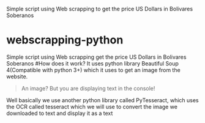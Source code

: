 Simple script using Web scrapping to get the price US Dollars in Bolivares Soberanos
# webscrapping-python
Simple script using Web scrapping get the price US Dollars in Bolivares Soberanos
#How does it work?
It uses python library Beautiful Soup 4(Compatible with python 3+) which it uses to get an image from the website.

> An image? But you are displaying text in the console!

Well basically we use another python library called PyTesseract, which uses the OCR called tesseract which we will use to convert the image we downloaded to text and display it as a text
